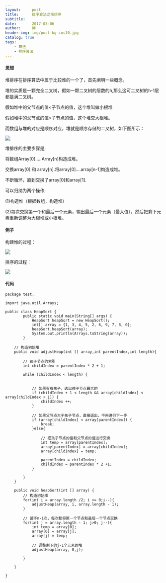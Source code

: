 ```yaml
---
layout:     post
title:      排序算法之堆排序
subtitle:   
date:       2017-08-06
author:     DH
header-img: img/post-bg-ios10.jpg
catalog: true
tags:
    - 算法
    - 排序算法
---
```

#### 思想

堆排序在排序算法中属于比较难的一个了，首先阐明一些概念。

堆的实质是一颗完全二叉树，假如一颗二叉树的层数的h,那么这可二叉树的h-1层都是满二叉树。

假如堆中的父节点的值<子节点的值，这个堆叫做小根堆

假如堆中的父节点的值>子节点的值，这个堆交大根堆。

而数组与堆的对应是顺序对应，堆就是顺序存储的二叉树，如下图所示：

![](https://ws3.sinaimg.cn/large/006tNc79gy1fia0u1650bj30r30oatih.jpg)

堆排序的主要步骤是;

将数组Array[0].....Array[n]构造成堆。

交换array[0] 和 array[n].将array[0]....array[n-1]构造成堆。

不断循环，直到交换了array[0]和array[1].


可以归纳为两个操作;

(1)构造堆（根据数组，构造堆）

(2)每次交换第一个和最后一个元素，输出最后一个元素（最大值），然后把剩下元素重新调整为大根堆或小根堆。


#### 例子

构建堆的过程：

![](https://ws1.sinaimg.cn/large/006tNc79gy1fia1c908uej30rt112dz8.jpg)

排序的过程：

![](https://ws1.sinaimg.cn/large/006tNc79gy1fia1dnqm0pj30rt112tqq.jpg)

#### 代码

```
package test;

import java.util.Arrays;

public class HeapSort {
		public static void main(String[] args) {
			HeapSort heapSort = new HeapSort();
			int[] array = {1, 3, 4, 5, 2, 6, 9, 7, 8, 0};
			heapSort.heapSort(array);
			System.out.println(Arrays.toString(array));
		}
  
	// 构造初始堆
	public void adjustHeap(int [] array,int parentIndex,int length){
		
		// 孩子节点的索引
		int childIndex = parentIndex * 2 + 1;
		
		while (childIndex < length) {
			
			
			// 如果有右孩子，选出孩子节点最大的
			if (childIndex + 1 < length && array[childIndex] < array[childIndex + 1]) {
				childIndex ++;
			}
			
			// 如果父节点大于孩子节点，直接退出，不用进行下一步
			if (array[childIndex] < array[parentIndex]) {
				break;
			}else{
				
				// 把孩子节点的值和父节点的值进行交换
				int temp = array[parentIndex];
				array[parentIndex] = array[childIndex];
				array[childIndex] = temp;
				
				parentIndex = childIndex;
				childIndex = parentIndex * 2 +1;
			}
			
		}
	}
	
	public void heapSort(int [] array) {
		// 构造初始堆
		for(int i = array.length /2; i >= 0;i--){
			adjustHeap(array, i, array.length - 1);
		}
		
		// 循环n-1次，每次都将第一个节点和最后一个节点交换
		for(int j = array.length - 1; j>0; j--){
			int temp = array[0];
			array[0] = array[j];
			array[j] = temp;
			
			// 调整剩下的j-1个元素的堆
			adjustHeap(array, 0,j);
			
		}
		
	}
	
}		

```
